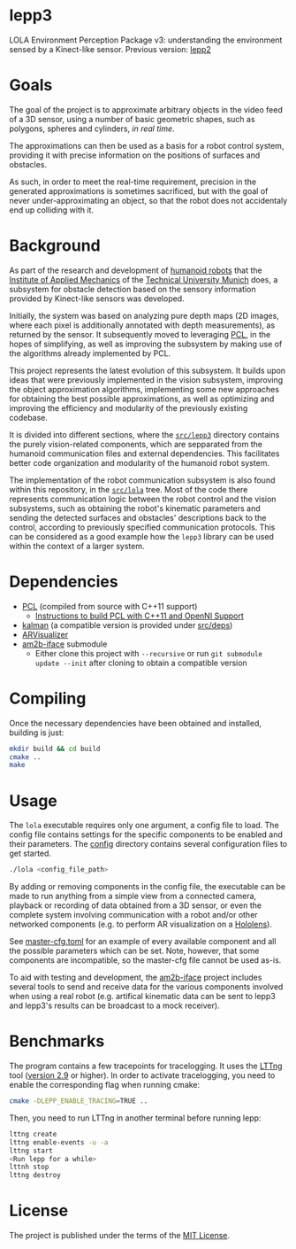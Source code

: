 # lepp3

LOLA Environment Perception Package v3: understanding the environment sensed by
a Kinect-like sensor.
Previous version: [lepp2](https://github.com/am-lola/lepp2)

# Goals

The goal of the project is to approximate arbitrary objects in the video feed
of a 3D sensor, using a number of basic geometric shapes, such as polygons,
spheres and cylinders, *in real time*.

The approximations can then be used as a basis for a robot control system,
providing it with precise information on the positions of surfaces and obstacles.

As such, in order to meet the real-time requirement, precision in the
generated approximations is sometimes sacrificed, but with the goal of
never under-approximating an object, so that the robot does not
accidentaly end up colliding with it.

# Background

As part of the research and development of
[humanoid robots](https://www.amm.mw.tum.de/en/research/current-projects/humanoid-robots/)
that the [Institute of Applied Mechanics](https://www.amm.mw.tum.de/en/home/)
of the [Technical University Munich](https://www.tum.de/) does, a
subsystem for obstacle detection based on the sensory information provided
by Kinect-like sensors was developed.

Initially, the system was based on analyzing pure depth maps (2D images,
where each pixel is additionally annotated with depth measurements), as
returned by the sensor. It subsequently moved to leveraging
[PCL](http://pointclouds.org/), in the hopes of simplifying, as well as
improving the subsystem by making use of the algorithms already implemented
by PCL.

This project represents the latest evolution of this subsystem. It builds
upon ideas that were previously implemented in the vision subsystem,
improving the object approximation algorithms, implementing some new approaches
for obtaining the best possible approximations, as well as optimizing and improving
the efficiency and modularity of the previously existing codebase.

It is divided into different sections, where the
[`src/lepp3`](https://github.com/am-lola/lepp3/tree/master/src/lepp3)
directory contains the purely vision-related components, which are sepparated 
from the humanoid communication files and external dependencies. This 
facilitates better code organization and modularity of the humanoid robot system.

The implementation of the robot communication subsystem is also found within this
repository, in the
[`src/lola`](https://github.com/am-lola/lepp3/tree/master/src/lola) tree.
Most of the code there represents communication logic between the robot
control and the vision subsystems, such as obtaining the robot's kinematic
parameters and sending the detected surfaces and obstacles' descriptions back to 
the control, according to previously specified communication protocols. This can 
be considered as a good example how the `lepp3` library can be used within the
context of a larger system.

# Dependencies

* [PCL](http://pointclouds.org/) (compiled from source with C++11 support)
  * [Instructions to build PCL with C++11 and OpenNI Support]()
* [kalman](https://github.com/mherb/kalman) (a compatible version is provided under [src/deps](./src/deps))
* [ARVisualizer](https://github.com/am-lola/ARVisualizer)
* [am2b-iface](https://gitlab.lrz.de/AMCode/am2b-iface) submodule
  * Either clone this project with `--recursive` or run `git submodule update --init` after cloning to obtain a compatible version

# Compiling

Once the necessary dependencies have been obtained and installed, building is just:

```bash
mkdir build && cd build
cmake ..
make
```

# Usage

The `lola` executable requires only one argument, a config file to load. The config
file contains settings for the specific components to be enabled and their parameters.
The [config](./config) directory contains several configuration files to get started.

```bash
./lola <config_file_path>
```

By adding or removing components in the config file, the executable can be made to
run anything from a simple view from a connected camera, playback or recording of
data obtained from a 3D sensor, or even the complete system involving communication
with a robot and/or other networked components (e.g. to perform AR visualization on a [Hololens](https://github.com/am-lola/HoLola)).

See [master-cfg.toml](./master-cfg.toml) for an example of every available component
and all the possible parameters which can be set. Note, however, that some components
are incompatible, so the master-cfg file cannot be used as-is.

To aid with testing and development, the [am2b-iface](https://gitlab.lrz.de/AMCode/am2b-iface) project includes several
tools to send and receive data for the various components involved when using a
real robot (e.g. artifical kinematic data can be sent to lepp3 and lepp3's results
can be broadcast to a mock receiver).


# Benchmarks

The program contains a few tracepoints for tracelogging. It uses the [LTTng](http://lttng.org/)
tool ([version 2.9](http://lttng.org/docs/v2.9/#doc-ubuntu) or higher). In order 
to activate tracelogging, you need to enable the corresponding flag when running 
cmake:

```bash
cmake -DLEPP_ENABLE_TRACING=TRUE ..
```

Then, you need to run LTTng in another terminal before running lepp:

```bash
lttng create
lttng enable-events -u -a
lttng start
<Run lepp for a while>
lttnh stop
lttng destroy
```


# License

The project is published under the terms of the
[MIT License](https://github.com/am-lola/lepp3/blob/master/LICENSE).
